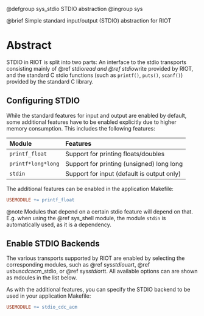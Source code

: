 @defgroup       sys_stdio STDIO abstraction
@ingroup        sys

@brief          Simple standard input/output (STDIO) abstraction for RIOT

# Abstract

STDIO in RIOT is split into two parts: An interface to the stdio transports
consisting mainly of @ref stdio*read and @ref stdio*write provided by RIOT,
and the standard C stdio functions (such as `printf()`, `puts()`, `scanf()`)
provided by the standard C library.

## Configuring STDIO

While the standard features for input and output are enabled by default, some
additional features have to be enabled explicitly due to higher memory
consumption. This includes the following features:

| Module               | Features                                      |
|:-------------------- |:--------------------------------------------- |
| `printf_float`       | Support for printing floats/doubles           |
| `printf*long*long`   | Support for printing (unsigned) long long     |
| `stdin`              | Support for input (default is output only)    |

The additional features can be enabled in the application Makefile:
```Makefile
USEMODULE += printf_float
```

@note   Modules that depend on a certain stdio feature will depend on that. E.g.
        when using the @ref sys_shell module, the module `stdin` is
        automatically used, as it is a dependency.

## Enable STDIO Backends

The various transports supported by RIOT are enabled by selecting the
corresponding modules, such as @ref sys*stdio*uart, @ref usbus*cdc*acm_stdio,
or @ref sys*stdio*rtt. All available options can are shown as mdoules in the
list below.

As with the additional features, you can specify the STDIO backend to be used in your application Makefile:

```Makefile
USEMODULE += stdio_cdc_acm
```
